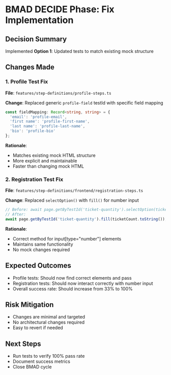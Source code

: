 # BMAD DECIDE Phase: Fix Implementation

## Decision Summary
Implemented **Option 1**: Updated tests to match existing mock structure

## Changes Made

### 1. Profile Test Fix
**File**: `features/step-definitions/profile-steps.ts`

**Change**: Replaced generic `profile-field` testId with specific field mapping
```typescript
const fieldMapping: Record<string, string> = {
  'email': 'profile-email',
  'first name': 'profile-first-name',
  'last name': 'profile-last-name',
  'bio': 'profile-bio'
};
```

**Rationale**: 
- Matches existing mock HTML structure
- More explicit and maintainable
- Faster than changing mock HTML

### 2. Registration Test Fix
**File**: `features/step-definitions/frontend/registration-steps.ts`

**Change**: Replaced `selectOption()` with `fill()` for number input
```typescript
// Before: await page.getByTestId('ticket-quantity').selectOption(ticketCount.toString());
// After:
await page.getByTestId('ticket-quantity').fill(ticketCount.toString());
```

**Rationale**:
- Correct method for input[type="number"] elements
- Maintains same functionality
- No mock changes required

## Expected Outcomes
- Profile tests: Should now find correct elements and pass
- Registration tests: Should now interact correctly with number input
- Overall success rate: Should increase from 33% to 100%

## Risk Mitigation
- Changes are minimal and targeted
- No architectural changes required
- Easy to revert if needed

## Next Steps
- Run tests to verify 100% pass rate
- Document success metrics
- Close BMAD cycle